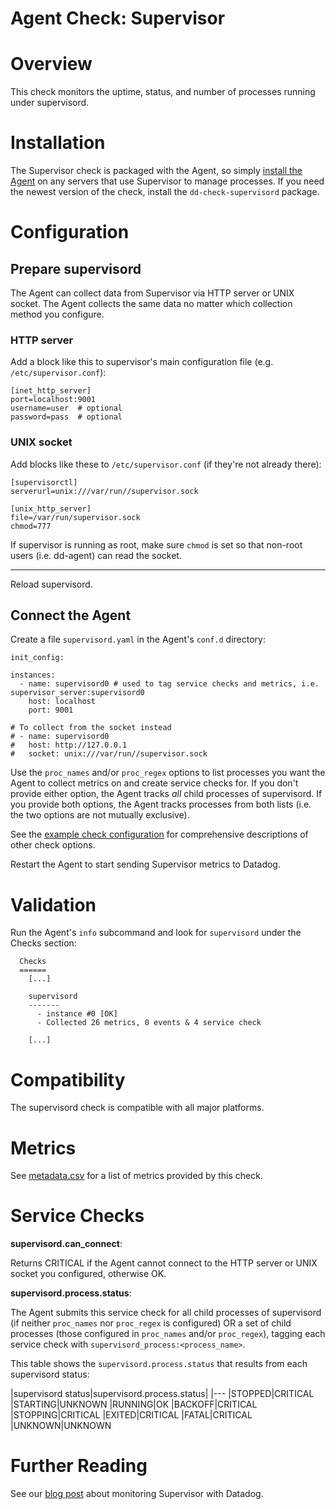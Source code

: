 # Agent Check: Supervisor

# Overview

This check monitors the uptime, status, and number of processes running under supervisord.

# Installation

The Supervisor check is packaged with the Agent, so simply [install the Agent](https://app.datadoghq.com/account/settings#agent) on any servers that use Supervisor to manage processes. If you need the newest version of the check, install the `dd-check-supervisord` package.

# Configuration

## Prepare supervisord

The Agent can collect data from Supervisor via HTTP server or UNIX socket. The Agent collects the same data no matter which collection method you configure.

### HTTP server

Add a block like this to supervisor's main configuration file (e.g. `/etc/supervisor.conf`):

```
[inet_http_server]
port=localhost:9001
username=user  # optional
password=pass  # optional
```

### UNIX socket 

Add blocks like these to `/etc/supervisor.conf` (if they're not already there):

```
[supervisorctl]
serverurl=unix:///var/run//supervisor.sock

[unix_http_server]
file=/var/run/supervisor.sock
chmod=777
```

If supervisor is running as root, make sure `chmod` is set so that non-root users (i.e. dd-agent) can read the socket.

---

Reload supervisord.

## Connect the Agent

Create a file `supervisord.yaml` in the Agent's `conf.d` directory:

```
init_config:

instances:
  - name: supervisord0 # used to tag service checks and metrics, i.e. supervisor_server:supervisord0
    host: localhost  
    port: 9001

# To collect from the socket instead
# - name: supervisord0
#   host: http://127.0.0.1 
#   socket: unix:///var/run//supervisor.sock
```

Use the `proc_names` and/or `proc_regex` options to list processes you want the Agent to collect metrics on and create service checks for. If you don't provide either option, the Agent tracks _all_ child processes of supervisord. If you provide both options, the Agent tracks processes from both lists (i.e. the two options are not mutually exclusive).

See the [example check configuration](https://github.com/DataDog/integrations-core/blob/master/supervisord/conf.yaml.example) for comprehensive descriptions of other check options.

Restart the Agent to start sending Supervisor metrics to Datadog.

# Validation

Run the Agent's `info` subcommand and look for `supervisord` under the Checks section:

```
  Checks
  ======
    [...]

    supervisord
    -------
      - instance #0 [OK]
      - Collected 26 metrics, 0 events & 4 service check

    [...]
```

# Compatibility

The supervisord check is compatible with all major platforms.

# Metrics

See [metadata.csv](https://github.com/DataDog/integrations-core/blob/master/supervisord/metadata.csv) for a list of metrics provided by this check.

# Service Checks

**supervisord.can_connect**:

Returns CRITICAL if the Agent cannot connect to the HTTP server or UNIX socket you configured, otherwise OK.

**supervisord.process.status**:

The Agent submits this service check for all child processes of supervisord (if neither `proc_names` nor `proc_regex` is configured) OR a set of child processes (those configured in `proc_names` and/or `proc_regex`), tagging each service check with `supervisord_process:<process_name>`.

This table shows the `supervisord.process.status` that results from each supervisord status:

|supervisord status|supervisord.process.status|
|---
|STOPPED|CRITICAL
|STARTING|UNKNOWN
|RUNNING|OK
|BACKOFF|CRITICAL
|STOPPING|CRITICAL
|EXITED|CRITICAL
|FATAL|CRITICAL
|UNKNOWN|UNKNOWN

# Further Reading

See our [blog post](https://www.datadoghq.com/blog/supervisor-monitors-your-processes-datadog-monitors-supervisor/) about monitoring Supervisor with Datadog.
